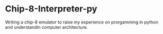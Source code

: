 # Chip-8-Interpreter-py

Writing a chip-8 emulator to raise my experience on prorgamming in python and understandin computer architecture.
